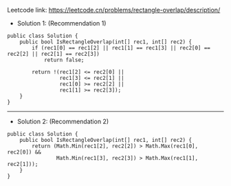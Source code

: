 Leetcode link: https://leetcode.cn/problems/rectangle-overlap/description/ 

- Solution 1: (Recommendation 1)
```
public class Solution {
    public bool IsRectangleOverlap(int[] rec1, int[] rec2) {  
        if (rec1[0] == rec1[2] || rec1[1] == rec1[3] || rec2[0] == rec2[2] || rec2[1] == rec2[3])
            return false;
        
        return !(rec1[2] <= rec2[0] ||
                 rec1[3] <= rec2[1] ||
                 rec1[0] >= rec2[2] ||
                 rec1[1] >= rec2[3]); 
    }
}
```

---

- Solution 2: (Recommendation 2)
```
public class Solution {
    public bool IsRectangleOverlap(int[] rec1, int[] rec2) {  
        return (Math.Min(rec1[2], rec2[2]) > Math.Max(rec1[0], rec2[0]) &&
                Math.Min(rec1[3], rec2[3]) > Math.Max(rec1[1], rec2[1]));
    }
}
```
